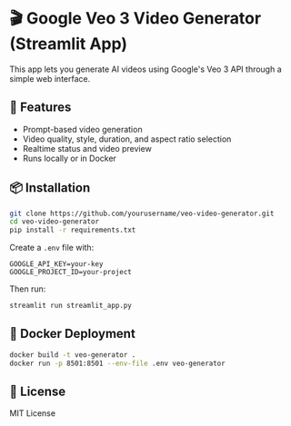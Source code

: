 # 🎬 Google Veo 3 Video Generator (Streamlit App)

This app lets you generate AI videos using Google's Veo 3 API through a simple web interface.

## 🧰 Features

- Prompt-based video generation
- Video quality, style, duration, and aspect ratio selection
- Realtime status and video preview
- Runs locally or in Docker

## 📦 Installation

```bash
git clone https://github.com/yourusername/veo-video-generator.git
cd veo-video-generator
pip install -r requirements.txt
```

Create a `.env` file with:
```
GOOGLE_API_KEY=your-key
GOOGLE_PROJECT_ID=your-project
```

Then run:
```bash
streamlit run streamlit_app.py
```

## 🐳 Docker Deployment

```bash
docker build -t veo-generator .
docker run -p 8501:8501 --env-file .env veo-generator
```

## 📄 License

MIT License
